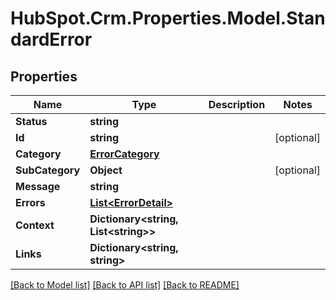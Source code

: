 # HubSpot.Crm.Properties.Model.StandardError

## Properties

Name | Type | Description | Notes
------------ | ------------- | ------------- | -------------
**Status** | **string** |  | 
**Id** | **string** |  | [optional] 
**Category** | [**ErrorCategory**](ErrorCategory.md) |  | 
**SubCategory** | **Object** |  | [optional] 
**Message** | **string** |  | 
**Errors** | [**List&lt;ErrorDetail&gt;**](ErrorDetail.md) |  | 
**Context** | **Dictionary&lt;string, List&lt;string&gt;&gt;** |  | 
**Links** | **Dictionary&lt;string, string&gt;** |  | 

[[Back to Model list]](../README.md#documentation-for-models) [[Back to API list]](../README.md#documentation-for-api-endpoints) [[Back to README]](../README.md)

